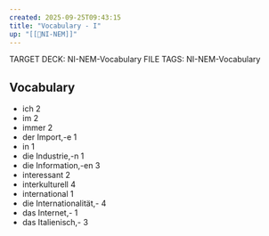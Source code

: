 ```yaml
---
created: 2025-09-25T09:43:15
title: "Vocabulary - I"
up: "[[📖NI-NEM]]"
---
```


TARGET DECK: NI-NEM-Vocabulary
FILE TAGS: NI-NEM-Vocabulary

## Vocabulary

- ich 2
- im 2
- immer 2
- der Import,-e 1
- in 1
- die Industrie,-n 1
- die Information,-en 3
- interessant 2
- interkulturell 4
- international 1
- die Internationalität,- 4
- das Internet,- 1
- das Italienisch,- 3

